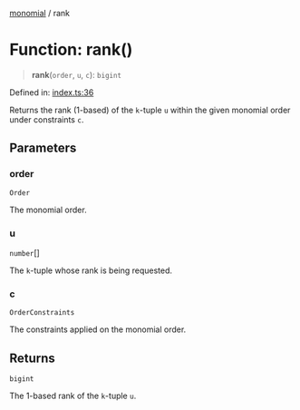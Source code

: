 [monomial](../wiki/globals) / rank

# Function: rank()

> **rank**(`order`, `u`, `c`): `bigint`

Defined in: [index.ts:36](https://github.com/jmalena/monomial/blob/e31096fed3e4f9ccc9a9d55d4e7c87b40ae20fdb/src/index.ts#L36)

Returns the rank (1-based) of the `k`-tuple `u` within the given monomial order under constraints `c`.

## Parameters

### order

`Order`

The monomial order.

### u

`number`[]

The `k`-tuple whose rank is being requested.

### c

`OrderConstraints`

The constraints applied on the monomial order.

## Returns

`bigint`

The 1-based rank of the `k`-tuple `u`.
